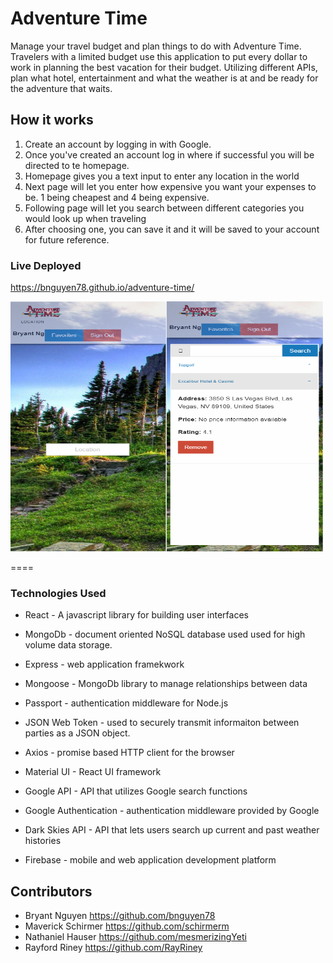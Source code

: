 # Adventure Time
Manage your travel budget and plan things to do with Adventure Time. Travelers with a limited budget use this application to put every dollar to work in planning the best vacation for their budget. Utilizing different APIs, plan what hotel, entertainment and what the weather is at and be ready for the adventure that waits.

## How it works

1. Create an account by logging in with Google.
2. Once you've created an account log in where if successful you will be directed to te homepage.
3. Homepage gives you a text input to enter any location in the world
4. Next page will let you enter how expensive you want your expenses to be. 1 being cheapest and 4 being expensive.
5. Following page will let you search between different categories you would look up when traveling
6. After choosing one, you can save it and it will be saved to your account for future reference.

### Live Deployed

https://bnguyen78.github.io/adventure-time/


<img src="./assets/images/adventureLocation.png" width="250" height="400"><img src="./assets/images/adventuresaved.png" width="250" height="400">

====

### Technologies Used

* React - A javascript library for building user interfaces
* MongoDb - document oriented NoSQL database used used for high volume data storage.
* Express - web application framekwork
* Mongoose - MongoDb library to manage relationships between data
* Passport - authentication middleware for Node.js
* JSON Web Token - used to securely transmit informaiton between parties as a JSON object.
* Axios - promise based HTTP client for the browser 
* Material UI - React UI framework

* Google API - API that utilizes Google search functions
* Google Authentication - authentication middleware provided by Google
* Dark Skies API - API that lets users search up current and past weather histories
* Firebase - mobile and web application development platform


## Contributors 
* Bryant Nguyen https://github.com/bnguyen78
* Maverick Schirmer https://github.com/schirmerm
* Nathaniel Hauser https://github.com/mesmerizingYeti
* Rayford Riney https://github.com/RayRiney

